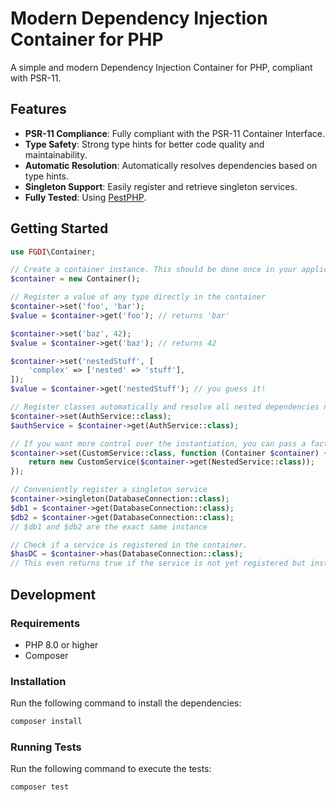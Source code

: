 # Modern Dependency Injection Container for PHP

A simple and modern Dependency Injection Container for PHP, compliant with PSR-11.

## Features
- **PSR-11 Compliance**: Fully compliant with the PSR-11 Container Interface.
- **Type Safety**: Strong type hints for better code quality and maintainability.
- **Automatic Resolution**: Automatically resolves dependencies based on type hints.
- **Singleton Support**: Easily register and retrieve singleton services.
- **Fully Tested**: Using [PestPHP](https://pestphp.com/).

## Getting Started

```php
use FGDI\Container;

// Create a container instance. This should be done once in your application.
$container = new Container();

// Register a value of any type directly in the container
$container->set('foo', 'bar');
$value = $container->get('foo'); // returns 'bar'

$container->set('baz', 42);
$value = $container->get('baz'); // returns 42

$container->set('nestedStuff', [
    'complex' => ['nested' => 'stuff'],
]);
$value = $container->get('nestedStuff'); // you guess it!

// Register classes automatically and resolve all nested dependencies needed
$container->set(AuthService::class);
$authService = $container->get(AuthService::class);

// If you want more control over the instantiation, you can pass a factory callback which returns an instanciated service
$container->set(CustomService::class, function (Container $container) {
    return new CustomService($container->get(NestedService::class));
});

// Conveniently register a singleton service
$container->singleton(DatabaseConnection::class);
$db1 = $container->get(DatabaseConnection::class);
$db2 = $container->get(DatabaseConnection::class);
// $db1 and $db2 are the exact same instance

// Check if a service is registered in the container.
$hasDC = $container->has(DatabaseConnection::class);
// This even returns true if the service is not yet registered but instantiable by the container
```

## Development

### Requirements
- PHP 8.0 or higher
- Composer

### Installation
Run the following command to install the dependencies:
```bash
composer install
```

### Running Tests
Run the following command to execute the tests:
```bash
composer test
```
